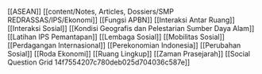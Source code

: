 [[ASEAN]]
[[content/Notes, Articles, Dossiers/SMP REDRASSAS/IPS/Ekonomi]]
[[Fungsi APBN]]
[[Interaksi Antar Ruang]]
[[Interaksi Sosial]]
[[Kondisi Geografis dan Pelestarian Sumber Daya Alam]]
[[Latihan IPS Pemantapan]]
[[Lembaga Sosial]]
[[Mobilitas Sosial]]
[[Perdagangan Internasional]]
[[Perekonomian Indonesia]]
[[Perubahan Sosial]]
[[Roda Ekonomi]]
[[Ruang Lingkup]]
[[Zaman Prasejarah]]
[[Social Question Grid 14f7554207c780deb025d704036c587e]]
